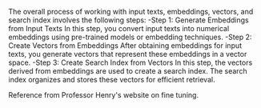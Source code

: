 The overall process of working with input texts, embeddings, vectors, and search index involves the following steps:
    -Step 1: Generate Embeddings from Input Texts
        In this step, you convert input texts into numerical embeddings using pre-trained models or embedding techniques.
    -Step 2: Create Vectors from Embeddings
        After obtaining embeddings for input texts, you generate vectors that represent these embeddings in a vector space.
    -Step 3: Create Search Index from Vectors
        In this step, the vectors derived from embeddings are used to create a search index.
        The search index organizes and stores these vectors for efficient retrieval.


Reference from Professor Henry's website on fine tuning.
